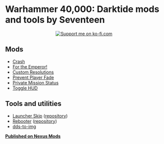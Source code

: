 # Warhammer 40,000: Darktide mods and tools by Seventeen

<p align="center">
	<a href="https://ko-fi.com/ronvoluted">
		<img alt="Support me on ko-fi.com" src="https://ko-fi.com/img/githubbutton_sm.svg">
	</a>
</p>

## Mods
- [Crash](https://www.nexusmods.com/warhammer40kdarktide/mods/118)
- [For the Emperor!](https://www.nexusmods.com/warhammer40kdarktide/mods/135)
- [Custom Resolutions](https://www.nexusmods.com/warhammer40kdarktide/mods/130)
- [Prevent Player Fade](https://www.nexusmods.com/warhammer40kdarktide/mods/159)
- [Private Mission Status](https://www.nexusmods.com/warhammer40kdarktide/mods/134)
- [Toggle HUD](https://www.nexusmods.com/warhammer40kdarktide/mods/165)

## Tools and utilities
- [Launcher Skip](https://www.nexusmods.com/warhammer40kdarktide/mods/131) ([repository](https://github.com/ronvoluted/darktide-launcher-skip))
- [Rebooter](https://www.nexusmods.com/warhammer40kdarktide/mods/128) ([repository](https://github.com/ronvoluted/darktide-rebooter))
- [dds-to-img](https://github.com/ronvoluted/dds-to-img)

**[Published on Nexus Mods](https://nexusmods.com/users/305701?tab=user+files)**
